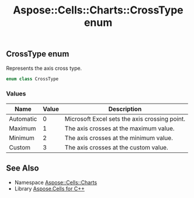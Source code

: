 ﻿---
title: Aspose::Cells::Charts::CrossType enum
linktitle: CrossType
second_title: Aspose.Cells for C++ API Reference
description: 'Aspose::Cells::Charts::CrossType enum. Represents the axis cross type in C++.'
type: docs
weight: 4600
url: /cpp/aspose.cells.charts/crosstype/
---
## CrossType enum


Represents the axis cross type.

```cpp
enum class CrossType
```

### Values

| Name | Value | Description |
| --- | --- | --- |
| Automatic | 0 | Microsoft Excel sets the axis crossing point. |
| Maximum | 1 | The axis crosses at the maximum value. |
| Minimum | 2 | The axis crosses at the minimum value. |
| Custom | 3 | The axis crosses at the custom value. |

## See Also

* Namespace [Aspose::Cells::Charts](../)
* Library [Aspose.Cells for C++](../../)
